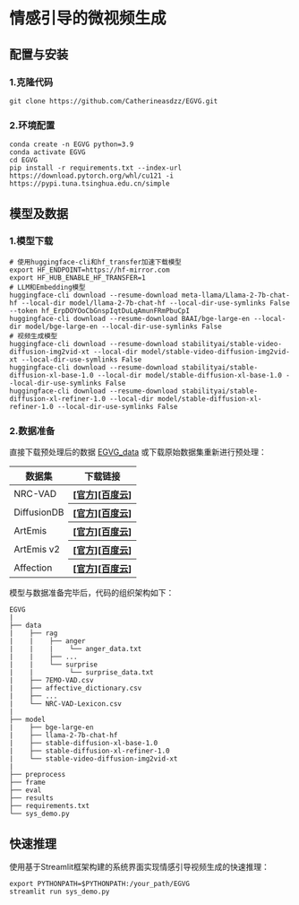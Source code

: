 # 情感引导的微视频生成

## 配置与安装

### 1.克隆代码

```shell
git clone https://github.com/Catherineasdzz/EGVG.git
```
### 2.环境配置

```shell
conda create -n EGVG python=3.9
conda activate EGVG
cd EGVG
pip install -r requirements.txt --index-url https://download.pytorch.org/whl/cu121 -i https://pypi.tuna.tsinghua.edu.cn/simple
```
## 模型及数据

### 1.模型下载

```shell
# 使用huggingface-cli和hf_transfer加速下载模型 
export HF_ENDPOINT=https://hf-mirror.com
export HF_HUB_ENABLE_HF_TRANSFER=1
# LLM和Embedding模型
huggingface-cli download --resume-download meta-llama/Llama-2-7b-chat-hf --local-dir model/llama-2-7b-chat-hf --local-dir-use-symlinks False --token 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
huggingface-cli download --resume-download BAAI/bge-large-en --local-dir model/bge-large-en --local-dir-use-symlinks False
# 视频生成模型
huggingface-cli download --resume-download stabilityai/stable-video-diffusion-img2vid-xt --local-dir model/stable-video-diffusion-img2vid-xt --local-dir-use-symlinks False
huggingface-cli download --resume-download stabilityai/stable-diffusion-xl-base-1.0 --local-dir model/stable-diffusion-xl-base-1.0 --local-dir-use-symlinks False
huggingface-cli download --resume-download stabilityai/stable-diffusion-xl-refiner-1.0 --local-dir model/stable-diffusion-xl-refiner-1.0 --local-dir-use-symlinks False
```
### 2.数据准备

直接下载预处理后的数据 [EGVG_data](https://pan.baidu.com/s/1-k18nxSsqyPtXUT1NYQ7jg?pwd=0lfn) 或下载原始数据集重新进行预处理：
<table>
<thead>
  <tr>
    <th> 数据集 </th>
    <th> 下载链接 </th>
  </tr>
</thead>
<tbody>
  <tr>
    <td> NRC-VAD </td>
    <th> [<a href="https://saifmohammad.com/WebPages/nrc-vad.html">官方</a>][<a href="https://pan.baidu.com/s/1H_wllFhZuwjtaqbJHrixoQ?pwd=ft4u">百度云</a>] </th>
  </tr>
  <tr>
    <td> DiffusionDB </td>
    <th> [<a href="https://huggingface.co/datasets/poloclub/diffusiondb/">官方</a>][<a href="https://pan.baidu.com/s/1QuL6frk3r751bMCivm9jDQ?pwd=vfmi">百度云</a>] </th>
  </tr>
  <tr>
    <td> ArtEmis </td>
    <th> [<a href="https://www.artemisdataset.org/">官方</a>][<a href="https://pan.baidu.com/s/1gonUkwZPxeNWk_f72p5zRQ?pwd=v1cx">百度云</a>] </th>
  </tr>
  <tr>
    <td> ArtEmis v2 </td>
    <th> [<a href="https://www.artemisdataset-v2.org/">官方</a>][<a href="https://pan.baidu.com/s/1EByzR215NRMxjdj14cANNQ?pwd=iiz3">百度云</a>] </th>
  </tr>  
  <tr>
    <td> Affection </td>
    <th> [<a href="https://affective-explanations.org/">官方</a>][<a href="https://pan.baidu.com/s/1zmyJKs2UiWrf46yLOepmjQ?pwd=bycp">百度云</a>] </th>
  </tr>
</tbody>
</table>

模型与数据准备完毕后，代码的组织架构如下：

```
EGVG
|
├── data
|    ├── rag
|    |    ├── anger
|    |    |    └── anger_data.txt
|    |    ├── ...
|    |    └── surprise
|    |         └── surprise_data.txt
|    ├── 7EMO-VAD.csv
|    ├── affective_dictionary.csv
|    ├── ...
|    └── NRC-VAD-Lexicon.csv
|
├── model
|    ├── bge-large-en
|    ├── llama-2-7b-chat-hf
|    ├── stable-diffusion-xl-base-1.0
|    ├── stable-diffusion-xl-refiner-1.0
|    └── stable-video-diffusion-img2vid-xt
|    
├── preprocess
├── frame
├── eval
├── results
├── requirements.txt
└── sys_demo.py
```

## 快速推理

使用基于Streamlit框架构建的系统界面实现情感引导视频生成的快速推理：

```shell
export PYTHONPATH=$PYTHONPATH:/your_path/EGVG
streamlit run sys_demo.py
```
